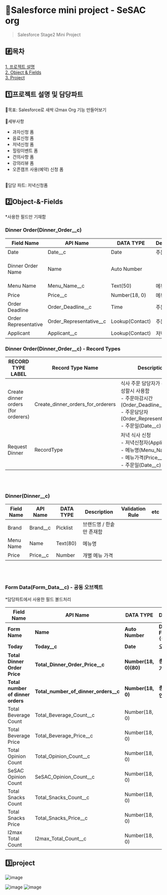 # 🌱Salesforce mini project - SeSAC org 
>Salesforce Stage2 Mini Project
>
#️⃣목차
---
[1. 프로젝트 설명](##1️⃣프로젝트-설명-및-담당파트)<br>
[2. Object & Fields](##2️⃣Object-&-Fields)<br>
[3. Project](##3️⃣project)<br>


## 1️⃣프로젝트 설명 및 담당파트
🌿목표: Salesforce로 새싹 i2max Org 기능 만들어보기<br><br>
🌿세부사항<br>
- 과자신청 폼
- 음료신청 폼
- 저녁신청 폼
- 힐링이벤트 폼
- 건의사항 폼
- 강의리뷰 폼
- 오픈캠프 사용(예약) 신청 폼
<br><br>

🌿담당 파트: 저녁신청폼

## 2️⃣Object-&-Fields
*사용한 필드만 기재함
### Dinner Order(Dinner_Order__c)

|Field Name|API Name|DATA TYPE|Description|Validation Rule|etc|
|--|--|---|----|------|-----|
|Date|Date__c| Date | 주문일 || |
|Dinner Order Name|Name|Auto Number||| Display Format: 	`DinnerOrder-{0000}` |
|Menu Name|Menu_Name__c|	Text(50) | 메뉴명 || |
|Price|Price__c|Number(18, 0)| 메뉴 가격 | | |
|Order Deadline|Order_Deadline__c|Time|주문마감시간| `AND($RecordType.DeveloperName == 'Create_dinner_orders_for_orderers',ISBLANK( Order_Deadline__c ))`||
|Order Representative|Order_Representative__c|Lookup(Contact)|주문담당자|`AND($RecordType.DeveloperName == 'Create_dinner_orders_for_orderers',ISBLANK(Order_Representative__c))`||
|Applicant|Applicant__c|Lookup(Contact)| 저녁신청자 | | |

### Dinner Order(Dinner_Order__c) - Record Types
|RECORD TYPE LABEL|Record Type Name|Description|
|--|--|---|
|Create dinner orders (for orderers)|	Create_dinner_orders_for_orderers |식사 주문 담당자가 주문서 생성할시 사용함 <br> - 주문마감시간(Order_Deadline__c) <br> - 주문담당자(Order_Representative__c)<br> - 주문일(Date__c)|
|Request Dinner|RecordType|저녁 식사 신청<br> - 저녁신청자(Applicant__c) <br> - 메뉴명(Menu_Name__c) <br> - 메뉴가격(Price__c)<br> - 주문일(Date__c)|


<br><br>

### Dinner(Dinner__c)

|Field Name|API Name|DATA TYPE|Description|Validation Rule|etc|
|--|--|---|----|------|-----|
|Brand|	Brand__c | Picklist | 브랜드명 / 한솥만 존재함 |  | |
|Menu Name|	Name | Text(80) | 메뉴명 |  | |
|Price|	Price__c | Number | 개별 메뉴 가격 |  | |


<br><br>

### Form Data(Form_Data__c) - 공동 오브젝트
*담당파트에서 사용한 필드 볼드처리

|Field Name|API Name|DATA TYPE|Description|etc|
|--|--|---|----|------|
|**Form Name**|	**Name** | **Auto Number** | **Display Format:	`F-{0000}`** |  | 
|**Today**|	**Today__c** | **Date** | **오늘 날짜** |  | |
|**Total Dinner Order Price**|		**Total_Dinner_Order_Price__c** | **Number(18, 0)(80)** | **총 저녁 주문 가격** |  | 
|**Total number of dinner orders**|	**Total_number_of_dinner_orders__c** | **Number(18, 0)** | **총 저녁 주문 인원 수** |  | 
|Total Beverage Count|	Total_Beverage_Count__c | Number(18, 0) |  |  | 
|Total Beverage Price|	Total_Beverage_Price__c | Number(18, 0) |  |  | 
|Total Opinion Count|	Total_Opinion_Count__c | Number(18, 0) |  |  | 
|SeSAC Opinion Count|		SeSAC_Opinion_Count__c | Number(18, 0) |  |  | 
|Total Snacks Count|	Total_Snacks_Count__c | Number(18, 0) |  |  | 
|Total Snacks Price|		Total_Snacks_Price__c | Number(18, 0) |  |  | 
|I2max Total Count|		I2max_Total_Count__c | Number(18, 0) |  |  | 







## 3️⃣project
![image](https://github.com/trumpetflor/SeSAC-Org_mini_project/assets/112055211/1b043387-4ec7-41d6-8b36-3ae0d185e286)

![image](https://github.com/trumpetflor/SeSAC-Org_mini_project/assets/112055211/e51426c1-413f-4a78-a8bb-a8d6491c9d8a)
![image](https://github.com/trumpetflor/SeSAC-Org_mini_project/assets/112055211/15e107fd-dbe4-406c-836c-6c987cdfe21f)

